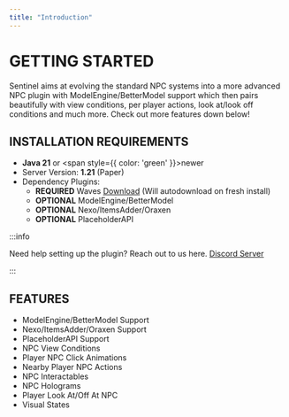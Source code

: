 ```yaml
---
title: "Introduction"
---
```

# GETTING STARTED
Sentinel aims at evolving the standard NPC systems into a more advanced NPC plugin with ModelEngine/BetterModel support which then pairs beautifully with view conditions, per player actions, look at/look off conditions and much more. Check out more features down below!

## INSTALLATION REQUIREMENTS
- **Java 21** or <span style={{ color: 'green' }}>newer</span>
- Server Version: **1.21** (Paper)
- Dependency Plugins:
  - <Highlight color="red">**REQUIRED**</Highlight> Waves [Download](https://www.spigotmc.org/resources/waves-core-of-aquatic-plugins.119819/) (Will autodownload on fresh install) 
  - <Highlight color="#213b47">**OPTIONAL**</Highlight> ModelEngine/BetterModel
  - <Highlight color="#213b47">**OPTIONAL**</Highlight> Nexo/ItemsAdder/Oraxen
  - <Highlight color="#213b47">**OPTIONAL**</Highlight> PlaceholderAPI

:::info

Need help setting up the plugin? Reach out to us here. [Discord Server](https://discord.aquatic.gg)

:::

## FEATURES
  - ModelEngine/BetterModel Support
  - Nexo/ItemsAdder/Oraxen Support
  - PlaceholderAPI Support
  - NPC View Conditions
  - Player NPC Click Animations
  - Nearby Player NPC Actions
  - NPC Interactables
  - NPC Holograms
  - Player Look At/Off At NPC
  - Visual States